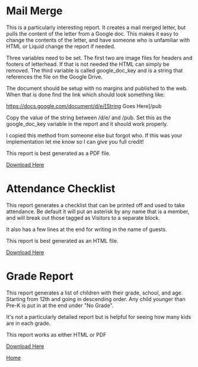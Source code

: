 # Mail Merge

This is a particularly interesting report. It creates a mail merged letter, but pulls the content of the letter from a Google doc. This makes it easy to change the contents of the letter, and have someone who is unfamiliar with HTML or Liquid change the report if needed.

Three variables need to be set. The first two are image files for headers and footers of letterhead. If that is not needed the HTML can simply be removed. The third variable is called google_doc_key and is a string that references the file on the Google Drive.

The document should be setup with no margins and published to the web. When that is done find the link which should look something like:

https://docs.google.com/document/d/e/[String Goes Here]/pub

Copy the value of the string between /d/e/ and /pub. Set this as the google_doc_key variable in the report and it should work properly.

I copied this method from someone else but forgot who. If this was your implementation let me know so I can give you full credit!

This report is best generated as a PDF file.

[Download Here](https://raw.githubusercontent.com/tschieck/PCO-Reports/master/mail_merge.liquid)

# Attendance Checklist

This report generates a checklist that can be printed off and used to take attendance. Be default it will put an asterisk by any name that is a member, and will break out those tagged as Visitors to a separate block.

It also has a few lines at the end for writing in the name of guests.

This report is best generated as an HTML file.

[Download Here](https://raw.githubusercontent.com/tschieck/PCO-Reports/master/attendance_checklist.liquid)

# Grade Report

This report generates a list of children with their grade, school, and age. Starting from 12th and going in descending order. Any child younger than Pre-K is put in at the end under "No Grade".

It's not a particularly detailed report but is helpful for seeing how many kids are in each grade.

This report works as either HTML or PDF

[Download Here](https://raw.githubusercontent.com/tschieck/PCO-Reports/master/grade_report.liquid)

[Home](../)
